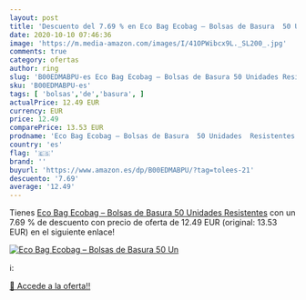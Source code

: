 ```yaml
---
layout: post
title: 'Descuento del 7.69 % en Eco Bag Ecobag – Bolsas de Basura  50 Un'
date: 2020-10-10 07:46:36
image: 'https://m.media-amazon.com/images/I/41OPWibcx9L._SL200_.jpg'
comments: true
category: ofertas
author: ring
slug: 'B00EDMABPU-es Eco Bag Ecobag – Bolsas de Basura 50 Unidades Resistentes'
sku: 'B00EDMABPU-es'
tags: [ 'bolsas','de','basura', ]
actualPrice: 12.49 EUR
currency: EUR
price: 12.49
comparePrice: 13.53 EUR
prodname: 'Eco Bag Ecobag – Bolsas de Basura  50 Unidades  Resistentes'
country: 'es'
flag: '🇪🇸'
brand: ''
buyurl: 'https://www.amazon.es/dp/B00EDMABPU/?tag=tolees-21'
descuento: '7.69'
average: '12.49'
---
```


Tienes [Eco Bag Ecobag – Bolsas de Basura  50 Unidades  Resistentes](https://www.amazon.es/dp/B00EDMABPU/?tag=tolees-21) con un 7.69 % de descuento con precio de oferta de 12.49 EUR (original: 13.53 EUR) en el siguiente enlace!

[![Eco Bag Ecobag – Bolsas de Basura  50 Un](https://m.media-amazon.com/images/I/41OPWibcx9L._SL200_.jpg)](https://www.amazon.es/dp/B00EDMABPU/?tag=tolees-21)

ℹ️:


[🛒 Accede a la oferta!!](https://www.amazon.es/dp/B00EDMABPU/?tag=tolees-21)
